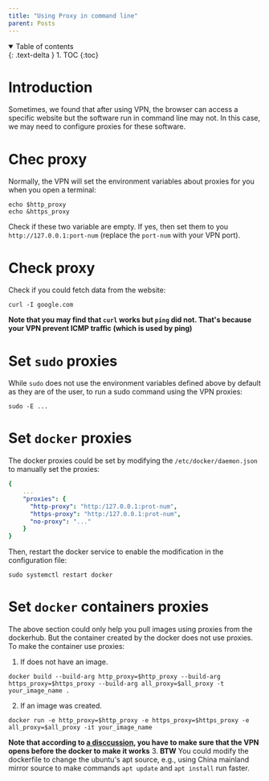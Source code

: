 ```yaml
---
title: "Using Proxy in command line"
parent: Posts
---
```

<details open markdown="block">
  <summary>
    Table of contents
  </summary>
  {: .text-delta }
1. TOC
{:toc}
</details>

# Introduction
Sometimes, we found that after using VPN, the browser can access a specific website but the software run in command line may not. In this case, we may need to configure proxies for these software.

# Chec proxy
Normally, the VPN will set the environment variables about proxies for you when you open a terminal:
```terminal
echo $http_proxy
echo &https_proxy
```
Check if these two variable are empty. If yes, then set them to you `http://127.0.0.1:port-num` (replace the `port-num` with your VPN port).

# Check proxy
Check if you could fetch data from the website:
```terminal
curl -I google.com
```
**Note that you may find that `curl` works but `ping` did not. That's because your VPN prevent ICMP traffic (which is used by ping)**

# Set `sudo` proxies
While `sudo` does not use the environment variables defined above by default as they are of the user, to run a sudo command using the VPN proxies:
```terminal
sudo -E ...
```

# Set `docker` proxies
The docker proxies could be set by modifying the `/etc/docker/daemon.json` to manually set the proxies:
```yaml
{
    ...
    "proxies": {
      "http-proxy": "http:/127.0.0.1:prot-num",
      "https-proxy": "http:/127.0.0.1:prot-num",
      "no-proxy": "..."
    }
}
```
Then, restart the docker service to enable the modification in the configuration file:
```terminal
sudo systemctl restart docker
```

# Set `docker` containers proxies
The above section could only help you pull images using proxies from the dockerhub. But the container created by the docker does not use proxies. To make the container use proxies:
1. If does not have an image.
```terminal
docker build --build-arg http_proxy=$http_proxy --build-arg https_proxy=$https_proxy --build-arg all_proxy=$all_proxy -t your_image_name .
```
2. If an image was created.
```terminal
docker run -e http_proxy=$http_proxy -e https_proxy=$https_proxy -e all_proxy=$all_proxy -it your_image_name
```
**Note that according to [a disccussion](https://stackoverflow.com/a/64213074/10755569), you have to make sure that the VPN opens before the docker to make it works**
3. **BTW**
You could modify the dockerfile to change the ubuntu's apt source, e.g., using China mainland mirror source to make commands `apt update` and `apt install` run faster.
